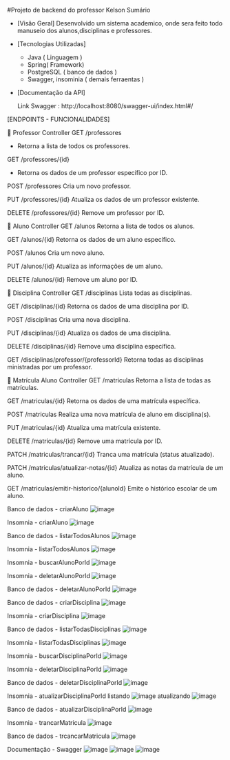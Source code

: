 #Projeto de backend do professor Kelson
Sumário

- [Visão Geral]
  Desenvolvido um sistema academico, onde sera feito todo manuseio dos alunos,disciplinas e professores.
  
  
- [Tecnologias Utilizadas]
   - Java ( Linguagem )
   - Spring( Framework)
   - PostgreSQL ( banco de dados )
   - Swagger, insominia ( demais ferraentas )
  
- [Documentação da API]

  Link Swagger : http://localhost:8080/swagger-ui/index.html#/


[ENDPOINTS - FUNCIONALIDADES]
  
🔹 Professor Controller
GET /professores
 - Retorna a lista de todos os professores.

GET /professores/{id}
 - Retorna os dados de um professor específico por ID.

POST /professores
Cria um novo professor.

PUT /professores/{id}
Atualiza os dados de um professor existente.

DELETE /professores/{id}
Remove um professor por ID.



🔹 Aluno Controller
GET /alunos
Retorna a lista de todos os alunos.

GET /alunos/{id}
Retorna os dados de um aluno específico.

POST /alunos
Cria um novo aluno.

PUT /alunos/{id}
Atualiza as informações de um aluno.

DELETE /alunos/{id}
Remove um aluno por ID.



🔹 Disciplina Controller
GET /disciplinas
Lista todas as disciplinas.

GET /disciplinas/{id}
Retorna os dados de uma disciplina por ID.

POST /disciplinas
Cria uma nova disciplina.

PUT /disciplinas/{id}
Atualiza os dados de uma disciplina.

DELETE /disciplinas/{id}
Remove uma disciplina específica.

GET /disciplinas/professor/{professorId}
Retorna todas as disciplinas ministradas por um professor.

🔹 Matrícula Aluno Controller
GET /matriculas
Retorna a lista de todas as matrículas.

GET /matriculas/{id}
Retorna os dados de uma matrícula específica.

POST /matriculas
Realiza uma nova matrícula de aluno em disciplina(s).

PUT /matriculas/{id}
Atualiza uma matrícula existente.

DELETE /matriculas/{id}
Remove uma matrícula por ID.

PATCH /matriculas/trancar/{id}
Tranca uma matrícula (status atualizado).

PATCH /matriculas/atualizar-notas/{id}
Atualiza as notas da matrícula de um aluno.

GET /matriculas/emitir-historico/{alunoId}
Emite o histórico escolar de um aluno.



Banco de dados - criarAluno
![image](https://github.com/user-attachments/assets/d0371d4e-3b9b-4b79-b8b8-1c7dc7037dd4)

Insomnia - criarAluno
![image](https://github.com/user-attachments/assets/cdb54195-7194-48ef-a2eb-9808833b70e9)

Banco de dados - listarTodosAlunos
![image](https://github.com/user-attachments/assets/a1904f12-bb9f-4baa-92c5-ce10babb9942)

Insomnia - listarTodosAlunos
![image](https://github.com/user-attachments/assets/77508c64-49f7-4afe-92a9-bdcb53ba9709)

Insomnia - buscarAlunoPorId
![image](https://github.com/user-attachments/assets/99a49245-3623-47ba-b37a-7a19ef4418de)

Insomnia - deletarAlunoPorId
![image](https://github.com/user-attachments/assets/4480d6e7-bf3a-44bb-acd4-da87aa22051c)

Banco de dados - deletarAlunoPorId
![image](https://github.com/user-attachments/assets/109f08c7-b1ed-4f1d-aa0d-5f91a0d0d9f7)

Banco de dados - criarDisciplina
![image](https://github.com/user-attachments/assets/4c2d442b-25ed-4033-aa37-cd1c2a4b94f2)

Insomnia - criarDisciplina
![image](https://github.com/user-attachments/assets/8b46a4d3-2877-48aa-b9af-8226ab0e70a9)

Banco de dados - listarTodasDisciplinas
![image](https://github.com/user-attachments/assets/044a3dda-c38d-4a1b-9a53-25f73e9b9b80)

Insomnia - listarTodasDisciplinas
![image](https://github.com/user-attachments/assets/9a100673-b869-433a-bbb5-52bf4661b8fc)

Insomnia - buscarDisciplinaPorId
![image](https://github.com/user-attachments/assets/349bfb23-0936-42f2-b375-73298926ebbd)

Insomnia - deletarDisciplinaPorId
![image](https://github.com/user-attachments/assets/b721e0a9-41ce-4a16-8f9c-d986e96b8706)

Banco de dados - deletarDisciplinaPorId
![image](https://github.com/user-attachments/assets/74095313-39e7-46bd-8dfc-3a06e229d3b6)

Insomnia - atualizarDisciplinaPorId
listando
![image](https://github.com/user-attachments/assets/df902390-78f6-4c46-9946-752945bd4b59)
atualizando
![image](https://github.com/user-attachments/assets/f43f6359-755d-4af7-8a67-dc252bea7397)

Banco de dados - atualizarDisciplinaPorId
![image](https://github.com/user-attachments/assets/8b8506a6-94c6-4e18-9f61-a00d746e7cab)

Insomnia - trancarMatricula
![image](https://github.com/user-attachments/assets/3997644b-7704-428f-84db-5916c7613032)

Banco de dados - trcancarMatricula
![image](https://github.com/user-attachments/assets/469c2166-eec7-4c60-9023-8b0d1b35e69c)

Documentação - Swagger
![image](https://github.com/user-attachments/assets/4bacb196-c696-45d9-a959-623b46e702df)
![image](https://github.com/user-attachments/assets/fbc69551-ce32-433d-b797-c7012006a1eb)
![image](https://github.com/user-attachments/assets/c5632fa0-4e43-4173-95b3-97a4f4370f1a)



































